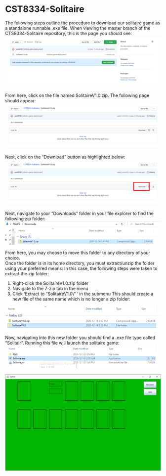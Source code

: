 # CST8334-Solitaire
The following steps outline the procedure to download our solitaire game as a standalone runnable .exe file. 
When viewing the master branch of the CTS8334-Solitaire repository, this is the page you should see:
<img src = "img/img_1.png">
 
From here, click on the file named SolitaireV1.0.zip. The following page should appear:
 <img src = "img/img_2.png">
 
Next, click on the “Download” button as highlighted below:
 <img src = "img/img_3.png">

Next, navigate to your “Downloads” folder in your file explorer to find the following zip folder:
  <img src = "img/img_4.png">
  
From here, you may choose to move this folder to any directory of your choice.  
Once the folder is in its home directory, you must extract/unzip the folder using your preferred means:
In this case, the following steps were taken to extract the zip folder:
1.	Right-click the SolitaireV1.0.zip folder
2.	Navigate to the 7-zip tab in the menu
3.	Click ‘Extract to “SolitaireV1.0\” ‘ in the submenu
This should create a new file of the same name which is no longer a zip folder:
 <img src = "img/img_5.png">
 
Now, navigating into this new folder you should find a .exe file type called “Solitair”. Running this file will launch the solitaire game:
 <img src = "img/img_6.png">
 
 <img src = "img/img_7.png">
